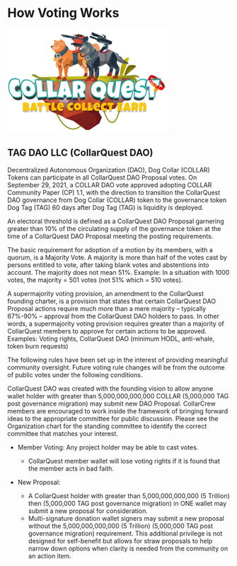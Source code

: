 # How Voting Works

![CollarQuest a Metaverse Play2Earn Ecosystem](../../.gitbook/assets/CQ-Title.png)

## TAG DAO LLC (CollarQuest DAO)

Decentralized Autonomous Organization (DAO), Dog Collar (COLLAR) Tokens can participate in all CollarQuest DAO Proposal votes.  On September 29, 2021, a COLLAR DAO vote approved adopting COLLAR Community Paper (CP) 1.1, with the direction to transition the CollarQuest DAO governance from Dog Collar (COLLAR) token to the governance token Dog Tag (TAG) 60 days after Dog Tag (TAG) is liquidity is deployed.

An electoral threshold is defined as a CollarQuest DAO Proposal garnering greater than 10% of the circulating supply of the governance token at the time of a CollarQuest DAO Proposal meeting the posting requirements.

The basic requirement for adoption of a motion by its members, with a quorum, is a Majority Vote. A majority is more than half of the votes cast by persons entitled to vote, after taking blank votes and abstentions into account. The majority does not mean 51%. Example: In a situation with 1000 votes, the majority = 501 votes (not 51% which = 510 votes).

A supermajority voting provision, an amendment to the CollarQuest founding charter, is a provision that states that certain CollarQuest DAO Proposal actions require much more than a mere majority – typically 67%-90% – approval from the CollarQuest DAO holders to pass. In other words, a supermajority voting provision requires greater than a majority of CollarQuest members to approve for certain actions to be approved. Examples: Voting rights, CollarQuest DAO (minimum HODL, anti-whale, token burn requests)

The following rules have been set up in the interest of providing meaningful community oversight. Future voting rule changes will be from the outcome of public votes under the following conditions.

CollarQuest DAO was created with the founding vision to allow anyone wallet holder with greater than 5,000,000,000,000 COLLAR (5,000,000 TAG post governance migration) may submit new DAO Proposal. CollarCrew members are encouraged to work inside the framework of bringing forward ideas to the appropriate committee for public discussion. Please see the Organization chart for the standing committee to identify the correct committee that matches your interest.

*   Member Voting: Any project holder may be able to cast votes. &#x20;

    * CollarQuest member wallet will lose voting rights if it is found that the member acts in bad faith.


* New Proposal:&#x20;
  * A CollarQuest holder with greater than 5,000,000,000,000 (5 Trillion) then (5,000,000 TAG post governance migration) in ONE wallet may submit a new proposal for consideration.
  * Multi-signature donation wallet signers may submit a new proposal without the 5,000,000,000,000 (5 Trillion) (5,000,000 TAG post governance migration) requirement. This additional privilege is not designed for self-benefit but allows for straw proposals to help narrow down options when clarity is needed from the community on an action item.

